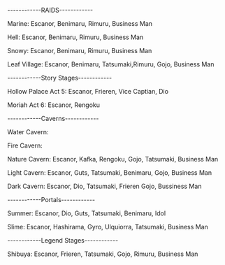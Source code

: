 
------------RAIDS------------

Marine: Escanor, Benimaru, Rimuru, Business Man

Hell: Escanor, Benimaru, Rimuru, Business Man

Snowy: Escanor, Benimaru, Rimuru, Business Man

Leaf Village: Escanor, Benimaru, Tatsumaki,Rimuru, Gojo, Business Man

------------Story Stages------------

Hollow Palace Act 5: Escanor, Frieren, Vice Captian, Dio

Moriah Act 6: Escanor, Rengoku 

------------Caverns------------

Water Cavern: 

Fire Cavern:

Nature Cavern: Escanor, Kafka, Rengoku, Gojo, Tatsumaki, Business Man

Light Cavern: Escanor, Guts, Tatsumaki, Benimaru, Gojo, Business Man 

Dark Cavern: Escanor, Dio, Tatsumaki, Frieren Gojo, Bussiness Man

------------Portals------------

Summer: Escanor, Dio, Guts, Tatsumaki, Benimaru, Idol 

Slime: Escanor, Hashirama, Gyro, Ulquiorra, Tatsumaki, Business Man 

------------Legend Stages------------

Shibuya: Escanor, Frieren, Tatsumaki, Gojo, Rimuru, Business Man

